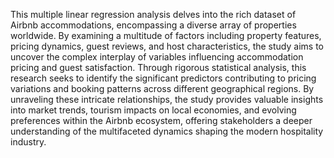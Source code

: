 This multiple linear regression analysis delves into the rich dataset of Airbnb accommodations, 
encompassing a diverse array of properties worldwide. By examining a multitude of factors including
property features, pricing dynamics, guest reviews, and host characteristics, the study aims to uncover 
the complex interplay of variables influencing accommodation pricing and guest satisfaction. 
Through rigorous statistical analysis, this research seeks to identify the significant predictors 
contributing to pricing variations and booking patterns across different geographical regions.
By unraveling these intricate relationships, the study provides valuable insights into market trends, 
tourism impacts on local economies, and evolving preferences within the Airbnb ecosystem, 
offering stakeholders a deeper understanding of the multifaceted dynamics shaping the modern hospitality industry.
